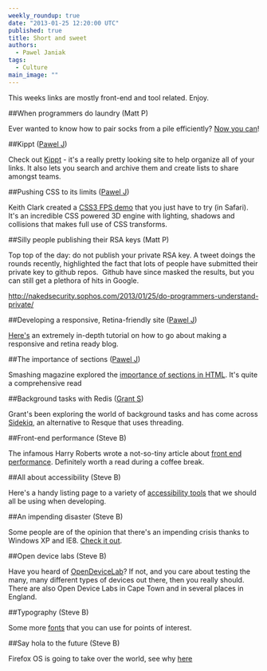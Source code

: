 ```yaml
---
weekly_roundup: true
date: "2013-01-25 12:20:00 UTC"
published: true
title: Short and sweet
authors:
  - Pawel Janiak
tags:
  - Culture
main_image: ""
---
```



This weeks links are mostly front-end and tool related. Enjoy.

##When programmers do laundry (Matt P)

Ever wanted to know how to pair socks from a pile efficiently? [Now you can](http://stackoverflow.com/questions/14415881/how-to-pair-socks-from-a-pile-efficiently)!

##Kippt ([Pawel J](/people#pawel-janiak))

Check out [Kippt](http://www.kippt.com) - it's a really pretty looking site to help organize all of your links. It also lets you search and archive them and create lists to share amongst teams.

##Pushing CSS to its limits ([Pawel J](/people#pawel-janiak))

Keith Clark created a [CSS3 FPS demo](http://keithclark.co.uk/labs/css3-fps/) that you just have to try (in Safari). It's an incredible CSS powered 3D engine with lighting, shadows and collisions that makes full use of CSS transforms.

##Silly people publishing their RSA keys (Matt P)

Top top of the day: do not publish your private RSA key. A tweet doings the rounds recently, highlighted the fact that lots of people have submitted their private key to github repos.  Github have since masked the results, but you can still get a plethora of hits in Google. 

http://nakedsecurity.sophos.com/2013/01/25/do-programmers-understand-private/

##Developing a responsive, Retina-friendly site ([Pawel J](/people#pawel-janiak))

[Here's](http://paulstamatiou.com/responsive-retina-blog-development-part-1) an extremely in-depth tutorial on how to go about making a responsive and retina ready blog.

##The importance of sections ([Pawel J](/people#pawel-janiak))

Smashing magazine explored the [importance of sections in HTML](
http://coding.smashingmagazine.com/2013/01/18/the-importance-of-sections). It's quite a comprehensive read

##Background tasks with Redis ([Grant S](/people#grant-speelman))

Grant's been exploring the world of background tasks and has come across [Sidekiq](http://mperham.github.com/sidekiq/), an alternative to Resque that uses threading.

##Front-end performance (Steve B)

The infamous Harry Roberts wrote a not-so-tiny article about [front end performance](http://csswizardry.com/2013/01/front-end-performance-for-web-designers-and-front-end-developers/). Definitely worth a read during a coffee break.

##All about accessibility (Steve B)

Here's a handy listing page to a variety of [accessibility tools](http://www.interactiveaccessibility.com/blog/accessibility-checkers) that we should all be using when developing.

##An impending disaster (Steve B)

Some people are of the opinion that there's an impending crisis thanks to Windows XP and IE8. [Check it out](http://www.troyhunt.com/2013/01/the-impending-crisis-that-is-windows-xp.html).

##Open device labs (Steve B)

Have you heard of [OpenDeviceLab](http://opendevicelab.com/)? If not, and you care about testing the many, many different types of devices out there, then you really should. There are also Open Device Labs in Cape Town and in several places in England.

##Typography (Steve B)

Some more [fonts](http://mapbox.com/maki/) that you can use for points of interest.

##Say hola to the future (Steve B)

Firefox OS is going to take over the world, see why [here](http://www.geeksphone.com/)
